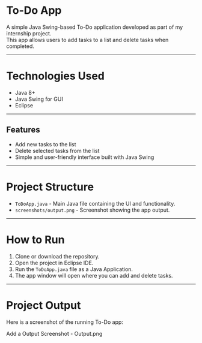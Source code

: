 # To-Do App

A simple Java Swing-based To-Do application developed as part of my internship project.  
This app allows users to add tasks to a list and delete tasks when completed.

---
# Technologies Used

- Java 8+  
- Java Swing for GUI
- Eclipse
---

## Features

- Add new tasks to the list  
- Delete selected tasks from the list  
- Simple and user-friendly interface built with Java Swing

---
# Project Structure

- `ToDoApp.java` - Main Java file containing the UI and functionality.  
- `screenshots/output.png` - Screenshot showing the app output.
---

# How to Run

1. Clone or download the repository.  
2. Open the project in Eclipse IDE.  
3. Run the `ToDoApp.java` file as a Java Application.  
4. The app window will open where you can add and delete tasks.

---

# Project Output

Here is a screenshot of the running To-Do app:

Add a Output Screenshot - Output.png

